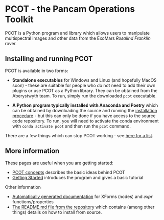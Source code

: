 # PCOT - the Pancam Operations Toolkit

PCOT is a Python program and library which allows users to manipulate 
multispectral images and other data from the ExoMars *Rosalind Franklin* rover.

## Installing and running PCOT
PCOT is available in two forms:

* **Standalone executables** for Windows and Linux (and hopefully MacOS soon) - these are 
suitable for people who do not need to add their own plugins or use PCOT as a Python library.
They can be obtained from the Aberystwyth team. To run, simply run the downloaded ```pcot``` executable.

* **A Python program typically installed with Anaconda and Poetry** which can be obtained by
downloading the source and running the [installation procedure](github.md) - but this can only be done
if you have access to the source code repository. To run, you will need to activate
the conda environment with ```conda activate pcot``` and then run the ```pcot``` command. 
        
There are a few things which can stop PCOT working - see
[here for a list](github.md#common-runtime-issues).


## More information

These pages are useful when you are getting started:

* [PCOT concepts](concepts.md) describes the basic ideas behind PCOT
* [Getting Started](gettingstarted.md) introduces the program and gives a basic tutorial

Other information

* [Automatically generated documentation](autodocs/index.md) for XForms (nodes) and *expr* functions/properties
* [The README.md file from the repository](github.md) which contains
(among other things) details on how to install from source.


